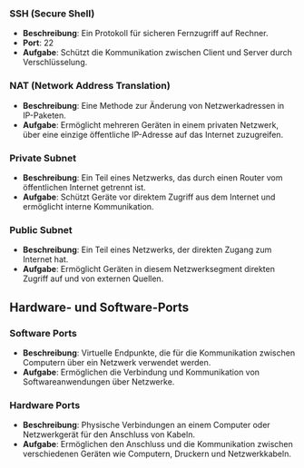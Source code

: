 
### SSH (Secure Shell)
- **Beschreibung**: Ein Protokoll für sicheren Fernzugriff auf Rechner.
- **Port**: 22
- **Aufgabe**: Schützt die Kommunikation zwischen Client und Server durch Verschlüsselung.

### NAT (Network Address Translation)
- **Beschreibung**: Eine Methode zur Änderung von Netzwerkadressen in IP-Paketen.
- **Aufgabe**: Ermöglicht mehreren Geräten in einem privaten Netzwerk, über eine einzige öffentliche IP-Adresse auf das Internet zuzugreifen.

### Private Subnet
- **Beschreibung**: Ein Teil eines Netzwerks, das durch einen Router vom öffentlichen Internet getrennt ist.
- **Aufgabe**: Schützt Geräte vor direktem Zugriff aus dem Internet und ermöglicht interne Kommunikation.

### Public Subnet
- **Beschreibung**: Ein Teil eines Netzwerks, der direkten Zugang zum Internet hat.
- **Aufgabe**: Ermöglicht Geräten in diesem Netzwerksegment direkten Zugriff auf und von externen Quellen.

## Hardware- und Software-Ports

### Software Ports
- **Beschreibung**: Virtuelle Endpunkte, die für die Kommunikation zwischen Computern über ein Netzwerk verwendet werden.
- **Aufgabe**: Ermöglichen die Verbindung und Kommunikation von Softwareanwendungen über Netzwerke.

### Hardware Ports
- **Beschreibung**: Physische Verbindungen an einem Computer oder Netzwerkgerät für den Anschluss von Kabeln.
- **Aufgabe**: Ermöglichen den Anschluss und die Kommunikation zwischen verschiedenen Geräten wie Computern, Druckern und Netzwerkkabeln.
